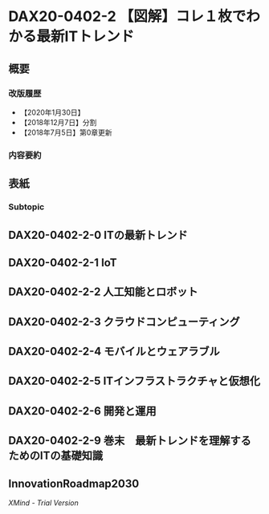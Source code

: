 # DAX20-0402-2 【図解】コレ１枚でわかる最新ITトレンド

## 概要

### 改版履歴

- 【2020年1月30日】
- 【2018年12月7日】分割
- 【2018年7月5日】第0章更新

### 内容要約

## 表紙

### Subtopic

## DAX20-0402-2-0 ITの最新トレンド

## DAX20-0402-2-1 IoT

## DAX20-0402-2-2 人工知能とロボット

## DAX20-0402-2-3 クラウドコンピューティング

## DAX20-0402-2-4 モバイルとウェアラブル

## DAX20-0402-2-5 ITインフラストラクチャと仮想化

## DAX20-0402-2-6 開発と運用

## DAX20-0402-2-9 巻末　最新トレンドを理解するためのITの基礎知識

## InnovationRoadmap2030

*XMind - Trial Version*